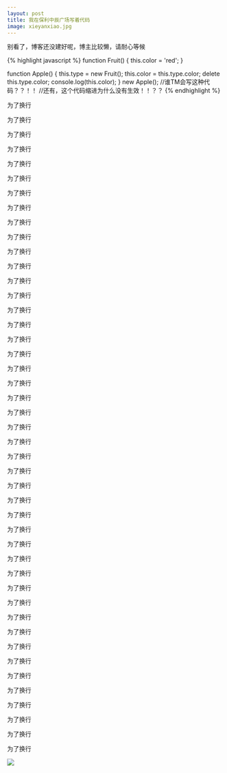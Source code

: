 ```yaml
---
layout: post
title: 我在保利中辰广场写着代码
image: xieyanxiao.jpg
---
```


别看了，博客还没建好呢，博主比较懒，请耐心等候

{% highlight javascript %}
function Fruit() {
    this.color = 'red';
}

function Apple() {
  this.type = new Fruit();
    this.color = this.type.color;
    delete this.type.color;
    console.log(this.color);
}
new Apple();
//谁TM会写这种代码？？！！
//还有，这个代码缩进为什么没有生效！！？？
{% endhighlight %}

为了换行

为了换行

为了换行

为了换行

为了换行

为了换行

为了换行

为了换行

为了换行

为了换行

为了换行

为了换行

为了换行

为了换行

为了换行

为了换行

为了换行

为了换行

为了换行

为了换行

为了换行

为了换行

为了换行

为了换行

为了换行

为了换行

为了换行

为了换行

为了换行

为了换行

为了换行

为了换行

为了换行

为了换行

为了换行

为了换行

为了换行

为了换行

为了换行

为了换行

为了换行

为了换行

为了换行

为了换行

为了换行

<img class="lazy" src="{{ site.loading }}" data-original="{{ site.ASSET_PATH }}/images/zhenjing.png">
